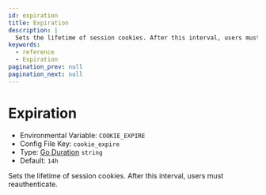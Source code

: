 ```yaml
---
id: expiration
title: Expiration
description: |
  Sets the lifetime of session cookies. After this interval, users must reauthenticate.
keywords:
  - reference
  - Expiration
pagination_prev: null
pagination_next: null
---
```


# Expiration

- Environmental Variable: `COOKIE_EXPIRE`
- Config File Key: `cookie_expire`
- Type: [Go Duration](https://golang.org/pkg/time/#Duration.String) `string`
- Default: `14h`

Sets the lifetime of session cookies. After this interval, users must reauthenticate.
